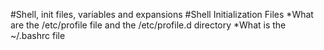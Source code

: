 #Shell, init files, variables and expansions
#Shell Initialization Files
*What are the /etc/profile file and the /etc/profile.d directory
*What is the ~/.bashrc file
